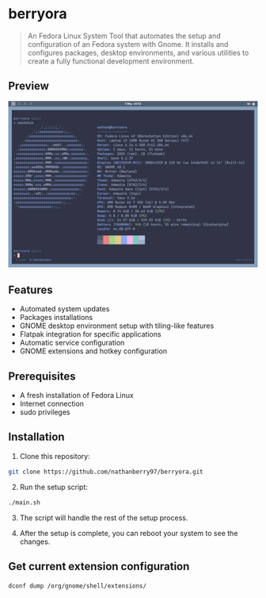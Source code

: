 # berryora

> An Fedora Linux System Tool that automates the setup and configuration of an
> Fedora system with Gnome.
> It installs and configures packages, desktop environments, and various utilities
> to create a fully functional development environment.

## Preview

![image](./assets/preview.png)

## Features

- Automated system updates
- Packages installations
- GNOME desktop environment setup with tiling-like features
- Flatpak integration for specific applications
- Automatic service configuration
- GNOME extensions and hotkey configuration

## Prerequisites

- A fresh installation of Fedora Linux
- Internet connection
- sudo privileges

## Installation

1. Clone this repository:

```bash
git clone https://github.com/nathanberry97/berryora.git
```

2. Run the setup script:

```bash
./main.sh
```

3. The script will handle the rest of the setup process.

4. After the setup is complete, you can reboot your system to see the changes.

## Get current extension configuration

`dconf dump /org/gnome/shell/extensions/`
